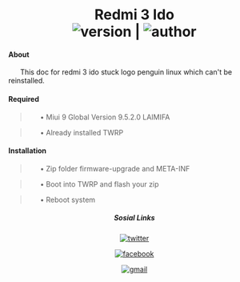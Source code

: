 <h1 align="center">Redmi 3 Ido
<br>
  <img src="https://img.shields.io/badge/Version-1.0%20Beta-yellow" alt="version"/>  | <img src="https://img.shields.io/badge/Enggar-Sulistyo-brightgreen" alt="author"/>
</h1>

#### About
&nbsp; &nbsp; &nbsp; This doc for redmi 3 ido stuck logo penguin linux which can't be reinstalled.

#### Required
> &nbsp; &nbsp; &nbsp; • Miui 9 Global Version 9.5.2.0 LAIMIFA

> &nbsp; &nbsp; &nbsp; • Already installed TWRP

#### Installation
> &nbsp; &nbsp; &nbsp; • Zip folder firmware-upgrade and META-INF

> &nbsp; &nbsp; &nbsp; • Boot into TWRP and flash your zip

> &nbsp; &nbsp; &nbsp; • Reboot system


<div align="center">

<h5 align="center"> Sosial Links </h5>
<a href="https://mobile.twitter.com/SayasiapayaSaya"><img src="https://img.shields.io/badge/Twitter-EnggarSulistyo-deepskyblue?style=flat&logo=twitter" alt="twitter"/></a>


<a href="https://facebook.com/bheb.van"><img src="https://img.shields.io/badge/Facebook-EnggarSulistyo-blue?style=flat&logo=facebook" alt="facebook"/></a>


<a href="mailto:enggar.sulistyo@gmail.com"><img src="https://img.shields.io/badge/Mail-Gmail-red?style=flat&logo=gmail" alt="gmail"/></a>

</div>
